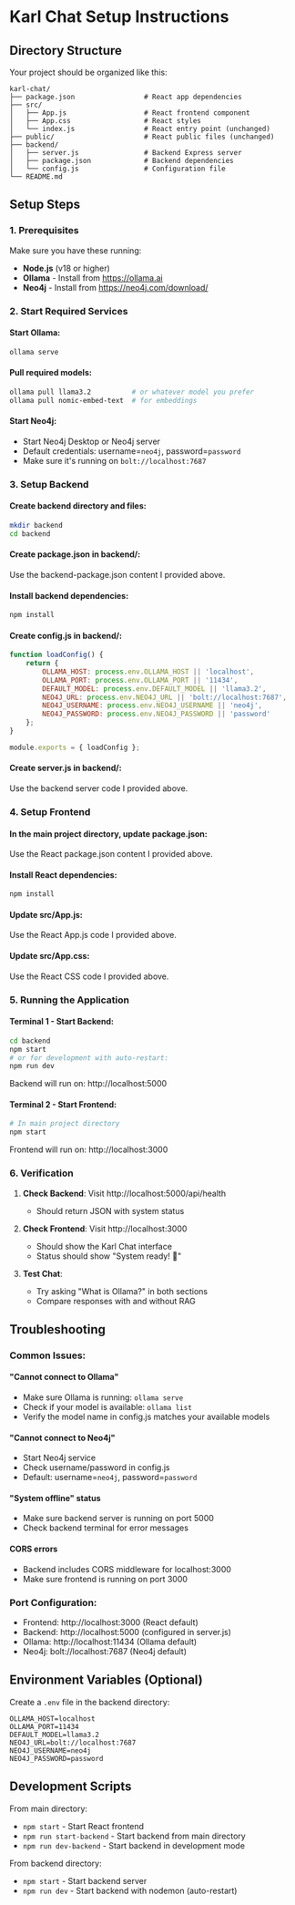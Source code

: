 # Karl Chat Setup Instructions

## Directory Structure
Your project should be organized like this:

```
karl-chat/
├── package.json                 # React app dependencies
├── src/
│   ├── App.js                   # React frontend component
│   ├── App.css                  # React styles
│   └── index.js                 # React entry point (unchanged)
├── public/                      # React public files (unchanged)
├── backend/
│   ├── server.js                # Backend Express server
│   ├── package.json             # Backend dependencies
│   └── config.js                # Configuration file
└── README.md
```

## Setup Steps

### 1. Prerequisites
Make sure you have these running:

- **Node.js** (v18 or higher)
- **Ollama** - Install from https://ollama.ai
- **Neo4j** - Install from https://neo4j.com/download/

### 2. Start Required Services

#### Start Ollama:
```bash
ollama serve
```

#### Pull required models:
```bash
ollama pull llama3.2          # or whatever model you prefer
ollama pull nomic-embed-text  # for embeddings
```

#### Start Neo4j:
- Start Neo4j Desktop or Neo4j server
- Default credentials: username=`neo4j`, password=`password`
- Make sure it's running on `bolt://localhost:7687`

### 3. Setup Backend

#### Create backend directory and files:
```bash
mkdir backend
cd backend
```

#### Create package.json in backend/:
Use the backend-package.json content I provided above.

#### Install backend dependencies:
```bash
npm install
```

#### Create config.js in backend/:
```javascript
function loadConfig() {
    return {
        OLLAMA_HOST: process.env.OLLAMA_HOST || 'localhost',
        OLLAMA_PORT: process.env.OLLAMA_PORT || '11434',
        DEFAULT_MODEL: process.env.DEFAULT_MODEL || 'llama3.2',
        NEO4J_URL: process.env.NEO4J_URL || 'bolt://localhost:7687',
        NEO4J_USERNAME: process.env.NEO4J_USERNAME || 'neo4j',
        NEO4J_PASSWORD: process.env.NEO4J_PASSWORD || 'password'
    };
}

module.exports = { loadConfig };
```

#### Create server.js in backend/:
Use the backend server code I provided above.

### 4. Setup Frontend

#### In the main project directory, update package.json:
Use the React package.json content I provided above.

#### Install React dependencies:
```bash
npm install
```

#### Update src/App.js:
Use the React App.js code I provided above.

#### Update src/App.css:
Use the React CSS code I provided above.

### 5. Running the Application

#### Terminal 1 - Start Backend:
```bash
cd backend
npm start
# or for development with auto-restart:
npm run dev
```

Backend will run on: http://localhost:5000

#### Terminal 2 - Start Frontend:
```bash
# In main project directory
npm start
```

Frontend will run on: http://localhost:3000

### 6. Verification

1. **Check Backend**: Visit http://localhost:5000/api/health
   - Should return JSON with system status

2. **Check Frontend**: Visit http://localhost:3000
   - Should show the Karl Chat interface
   - Status should show "System ready! 🚀"

3. **Test Chat**: 
   - Try asking "What is Ollama?" in both sections
   - Compare responses with and without RAG

## Troubleshooting

### Common Issues:

#### "Cannot connect to Ollama"
- Make sure Ollama is running: `ollama serve`
- Check if your model is available: `ollama list`
- Verify the model name in config.js matches your available models

#### "Cannot connect to Neo4j"
- Start Neo4j service
- Check username/password in config.js
- Default: username=`neo4j`, password=`password`

#### "System offline" status
- Make sure backend server is running on port 5000
- Check backend terminal for error messages

#### CORS errors
- Backend includes CORS middleware for localhost:3000
- Make sure frontend is running on port 3000

### Port Configuration:
- Frontend: http://localhost:3000 (React default)
- Backend: http://localhost:5000 (configured in server.js)
- Ollama: http://localhost:11434 (Ollama default)
- Neo4j: bolt://localhost:7687 (Neo4j default)

## Environment Variables (Optional)

Create a `.env` file in the backend directory:

```env
OLLAMA_HOST=localhost
OLLAMA_PORT=11434
DEFAULT_MODEL=llama3.2
NEO4J_URL=bolt://localhost:7687
NEO4J_USERNAME=neo4j
NEO4J_PASSWORD=password
```

## Development Scripts

From main directory:
- `npm start` - Start React frontend
- `npm run start-backend` - Start backend from main directory
- `npm run dev-backend` - Start backend in development mode

From backend directory:
- `npm start` - Start backend server
- `npm run dev` - Start backend with nodemon (auto-restart)
